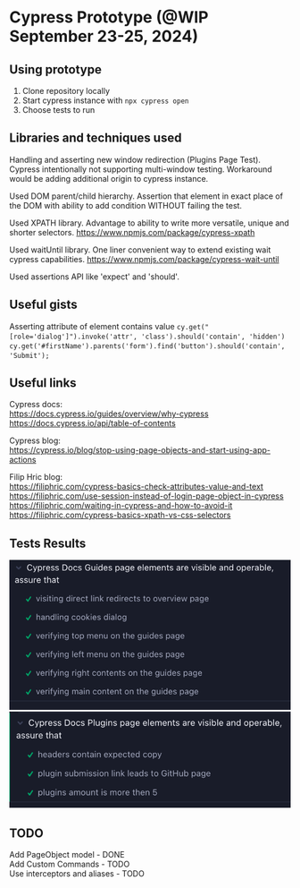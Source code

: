# Cypress Prototype (@WIP September 23-25, 2024)

## Using prototype
1. Clone repository locally
2. Start cypress instance with `npx cypress open`
3. Choose tests to run

## Libraries and techniques used
Handling and asserting new window redirection (Plugins Page Test). 
Cypress intentionally not supporting multi-window testing. 
Workaround would be adding additional origin to cypress instance.

Used DOM parent/child hierarchy.
Assertion that element in exact place of the DOM with ability to add condition WITHOUT failing the test.

Used XPATH library. 
Advantage to ability to write more versatile, unique and shorter selectors.
https://www.npmjs.com/package/cypress-xpath

Used waitUntil library. 
One liner convenient way to extend existing wait cypress capabilities.
https://www.npmjs.com/package/cypress-wait-until

Used assertions API like 'expect' and 'should'.

## Useful gists
Asserting attribute of element contains value
`cy.get("[role='dialog']").invoke('attr', 'class').should('contain', 'hidden')`  
`cy.get('#firstName').parents('form').find('button').should('contain', 'Submit');`  

## Useful links 

Cypress docs:  
https://docs.cypress.io/guides/overview/why-cypress  
https://docs.cypress.io/api/table-of-contents  

Cypress blog:  
https://cypress.io/blog/stop-using-page-objects-and-start-using-app-actions  

Filip Hric blog:  
https://filiphric.com/cypress-basics-check-attributes-value-and-text  
https://filiphric.com/use-session-instead-of-login-page-object-in-cypress  
https://filiphric.com/waiting-in-cypress-and-how-to-avoid-it  
https://filiphric.com/cypress-basics-xpath-vs-css-selectors  

## Tests Results

![Guides Page Tests Results](support/guides.png)
![Plugins Page Tests Results](support/plugins.png)

## TODO
Add PageObject model - DONE  
Add Custom Commands - TODO  
Use interceptors and aliases - TODO  
